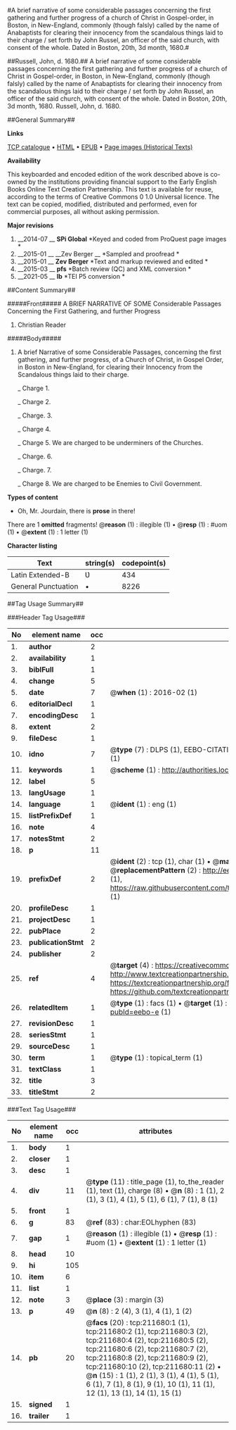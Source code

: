 #A brief narrative of some considerable passages concerning the first gathering and further progress of a church of Christ in Gospel-order, in Boston, in New-England, commonly (though falsly) called by the name of Anabaptists for clearing their innocency from the scandalous things laid to their charge / set forth by John Russel, an officer of the said church, with consent of the whole.  Dated in Boston, 20th, 3d month, 1680.#

##Russell, John, d. 1680.##
A brief narrative of some considerable passages concerning the first gathering and further progress of a church of Christ in Gospel-order, in Boston, in New-England, commonly (though falsly) called by the name of Anabaptists for clearing their innocency from the scandalous things laid to their charge / set forth by John Russel, an officer of the said church, with consent of the whole.  Dated in Boston, 20th, 3d month, 1680.
Russell, John, d. 1680.

##General Summary##

**Links**

[TCP catalogue](http://www.ota.ox.ac.uk/tcp/)  • 
[HTML](http://tei.it.ox.ac.uk/tcp/Texts-HTML/free/B43/B43866.html)  • 
[EPUB](http://tei.it.ox.ac.uk/tcp/Texts-EPUB/free/B43/B43866.epub) • 
[Page images (Historical Texts)](https://historicaltexts.jisc.ac.uk/eebo-690988941e)

**Availability**

This keyboarded and encoded edition of the work described above is co-owned by the
    institutions providing financial support to the Early English Books Online Text Creation
    Partnership. This text is available for reuse, according to the terms of  Creative Commons 0 1.0 Universal
    licence. The text can be copied, modified, distributed and performed, even for commercial
    purposes, all without asking permission.

**Major revisions**

1. __2014-07 __ __SPi Global__ *Keyed and coded from ProQuest page images *
1. __2015-01 __ __Zev Berger __ *Sampled and proofread *
1. __2015-01 __ __Zev Berger__ *Text and markup reviewed and edited *
1. __2015-03 __ __pfs__ *Batch review (QC) and XML conversion *
1. __2021-05 __ __lb__ *TEI P5 conversion *

##Content Summary##

#####Front#####
A BRIEF NARRATIVE OF SOME Considerable Passages Concerning the First Gathering, and further Progress
1. Christian Reader

#####Body#####

1. A brief Narrative of some Considerable Passages, concerning the first gathering, and further progress, of a Church of Christ, in Gospel Order, in Boston in New-England, for clearing their Innocency from the Scandalous things laid to their charge.

    _ Charge 1.

    _ Charge 2.

    _ Charge. 3.

    _ Charge 4.

    _ Charge 5. We are charged to be underminers of the Churches.

    _ Charge. 6.

    _ Charge. 7.

    _ Charge 8. We are charged to be Enemies to Civil Government.

**Types of content**

  * Oh, Mr. Jourdain, there is **prose** in there!

There are 1 **omitted** fragments! 
 @__reason__ (1) : illegible (1)  •  @__resp__ (1) : #uom (1)  •  @__extent__ (1) : 1 letter (1)

**Character listing**


|Text|string(s)|codepoint(s)|
|---|---|---|
|Latin Extended-B|Ʋ|434|
|General Punctuation|•|8226|

##Tag Usage Summary##

###Header Tag Usage###

|No|element name|occ|attributes|
|---|---|---|---|
|1.|__author__|2||
|2.|__availability__|1||
|3.|__biblFull__|1||
|4.|__change__|5||
|5.|__date__|7| @__when__ (1) : 2016-02 (1)|
|6.|__editorialDecl__|1||
|7.|__encodingDesc__|1||
|8.|__extent__|2||
|9.|__fileDesc__|1||
|10.|__idno__|7| @__type__ (7) : DLPS (1), EEBO-CITATION (1), VID (1), EEBO-PROQUEST (1), OCLC (2), STC (1)|
|11.|__keywords__|1| @__scheme__ (1) : http://authorities.loc.gov/ (1)|
|12.|__label__|5||
|13.|__langUsage__|1||
|14.|__language__|1| @__ident__ (1) : eng (1)|
|15.|__listPrefixDef__|1||
|16.|__note__|4||
|17.|__notesStmt__|2||
|18.|__p__|11||
|19.|__prefixDef__|2| @__ident__ (2) : tcp (1), char (1)  •  @__matchPattern__ (2) : ([0-9\-]+):([0-9IVX]+) (1), (.+) (1)  •  @__replacementPattern__ (2) : http://eebo.chadwyck.com/downloadtiff?vid=$1&page=$2 (1), https://raw.githubusercontent.com/textcreationpartnership/Texts/master/tcpchars.xml#$1 (1)|
|20.|__profileDesc__|1||
|21.|__projectDesc__|1||
|22.|__pubPlace__|2||
|23.|__publicationStmt__|2||
|24.|__publisher__|2||
|25.|__ref__|4| @__target__ (4) : https://creativecommons.org/publicdomain/zero/1.0/ (1), http://www.textcreationpartnership.org/docs/. (1), https://textcreationpartnership.org/faq/#faq05 (1), https://github.com/textcreationpartnership (1)|
|26.|__relatedItem__|1| @__type__ (1) : facs (1)  •  @__target__ (1) : https://data.historicaltexts.jisc.ac.uk/view?pubId=eebo-e (1)|
|27.|__revisionDesc__|1||
|28.|__seriesStmt__|1||
|29.|__sourceDesc__|1||
|30.|__term__|1| @__type__ (1) : topical_term (1)|
|31.|__textClass__|1||
|32.|__title__|3||
|33.|__titleStmt__|2||


###Text Tag Usage###

|No|element name|occ|attributes|
|---|---|---|---|
|1.|__body__|1||
|2.|__closer__|1||
|3.|__desc__|1||
|4.|__div__|11| @__type__ (11) : title_page (1), to_the_reader (1), text (1), charge (8)  •  @__n__ (8) : 1 (1), 2 (1), 3 (1), 4 (1), 5 (1), 6 (1), 7 (1), 8 (1)|
|5.|__front__|1||
|6.|__g__|83| @__ref__ (83) : char:EOLhyphen (83)|
|7.|__gap__|1| @__reason__ (1) : illegible (1)  •  @__resp__ (1) : #uom (1)  •  @__extent__ (1) : 1 letter (1)|
|8.|__head__|10||
|9.|__hi__|105||
|10.|__item__|6||
|11.|__list__|1||
|12.|__note__|3| @__place__ (3) : margin (3)|
|13.|__p__|49| @__n__ (8) : 2 (4), 3 (1), 4 (1), 1 (2)|
|14.|__pb__|20| @__facs__ (20) : tcp:211680:1 (1), tcp:211680:2 (1), tcp:211680:3 (2), tcp:211680:4 (2), tcp:211680:5 (2), tcp:211680:6 (2), tcp:211680:7 (2), tcp:211680:8 (2), tcp:211680:9 (2), tcp:211680:10 (2), tcp:211680:11 (2)  •  @__n__ (15) : 1 (1), 2 (1), 3 (1), 4 (1), 5 (1), 6 (1), 7 (1), 8 (1), 9 (1), 10 (1), 11 (1), 12 (1), 13 (1), 14 (1), 15 (1)|
|15.|__signed__|1||
|16.|__trailer__|1||
